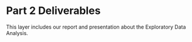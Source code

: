 # Part 2 Deliverables

This layer includes our report and presentation about the Exploratory Data Analysis.
